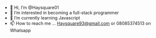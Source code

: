 - 👋 Hi, I’m @Haysquare01
- 👀 I’m interested in becoming a full-stack programmer
- 🌱 I’m currently learning Javascript 
- 📫 How to reach me ... Haysquare93@gmail.com or 08085374513 on Whatsapp 

<!---
Haysquare01/Haysquare01 is a ✨ special ✨ repository because its `README.md` (this file) appears on your GitHub profile.
You can click the Preview link to take a look at your changes.
--->
